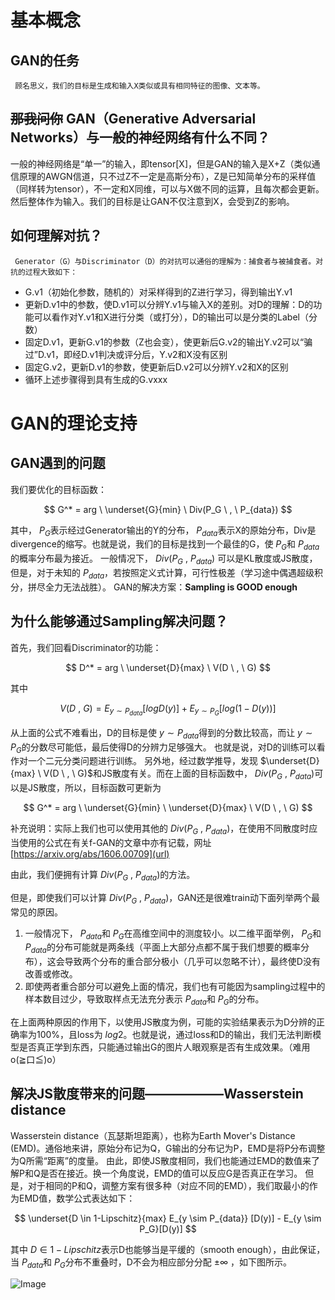 # 基本概念
## GAN的任务
     顾名思义，我们的目标是生成和输入X类似或具有相同特征的图像、文本等。
## ~~那我问你~~  GAN（Generative Adversarial Networks）与一般的神经网络有什么不同？
   一般的神经网络是“单一”的输入，即tensor[X]，但是GAN的输入是X+Z（类似通信原理的AWGN信道，只不过Z不一定是高斯分布），Z是已知简单分布的采样值（同样转为tensor），不一定和X同维，可以与X做不同的运算，且每次都会更新。然后整体作为输入。我们的目标是让GAN不仅注意到X，会受到Z的影响。
## 如何理解对抗？
     Generator（G）与Discriminator（D）的对抗可以通俗的理解为：捕食者与被捕食者。对抗的过程大致如下：
- G.v1（初始化参数，随机的）对采样得到的Z进行学习，得到输出Y.v1
- 更新D.v1中的参数，使D.v1可以分辨Y.v1与输入X的差别。对D的理解：D的功能可以看作对Y.v1和X进行分类（或打分），D的输出可以是分类的Label（分数）
- 固定D.v1，更新G.v1的参数（Z也会变），使更新后G.v2的输出Y.v2可以“骗过”D.v1，即经D.v1判决或评分后，Y.v2和X没有区别
- 固定G.v2，更新D.v1的参数，使更新后D.v2可以分辨Y.v2和X的区别
- 循环上述步骤得到具有生成的G.vxxx

# GAN的理论支持
## GAN遇到的问题
我们要优化的目标函数：
    
$$
G^* = arg \  \underset{G}{min} \ Div(P_G \  , \  P_{data}) 
$$

其中， $P_G$表示经过Generator输出的Y的分布， $P_{data}$表示X的原始分布，Div是divergence的缩写。也就是说，我们的目标是找到一个最佳的G，使 $P_G$和 $P_{data}$ 的概率分布最为接近。
一般情况下， $Div(P_G \  , \  P_{data})$ 可以是KL散度或JS散度，但是，对于未知的 $P_{data}$，若按照定义式计算，可行性极差（学习途中偶遇超级积分，拼尽全力无法战胜）。
GAN的解决方案：**Sampling is GOOD enough**

## 为什么能够通过Sampling解决问题？
首先，我们回看Discriminator的功能：

$$
D^* = arg \  \underset{D}{max} \  V(D \   , \   G)
$$

其中

$$
V(D \  , \  G) = E_{y \sim P_{data}}[logD(y)] + E_{y \sim P_G}[log(1-D(y))]
$$

从上面的公式不难看出，D的目标是使 $y \sim P_{data}$得到的分数比较高，而让 $y \sim P_G$的分数尽可能低，最后使得D的分辨力足够强大。
也就是说，对D的训练可以看作对一个二元分类问题进行训练。
另外地，经过数学推导，发现 $\underset{D}{max} \  V(D \   , \   G)$和JS散度有关。而在上面的目标函数中， $Div(P_G \  , \  P_{data})$可以是JS散度，所以，目标函数可更新为

$$
G^* = arg \  \underset{G}{min} \ \underset{D}{max} \  V(D \   , \   G) 
$$

补充说明：实际上我们也可以使用其他的 $Div(P_G \  , \  P_{data})$，在使用不同散度时应当使用的公式在有关f-GAN的文章中亦有记载，网址[https://arxiv.org/abs/1606.00709](url)

由此，我们便拥有计算 $Div(P_G \  , \  P_{data})$的方法。

但是，即使我们可以计算 $Div(P_G \  , \  P_{data})$，GAN还是很难train动下面列举两个最常见的原因。

1. 一般情况下， $P_{data}$和 $P_G$在高维空间中的测度较小。以二维平面举例， $P_G$和 $P_{data}$的分布可能就是两条线（平面上大部分点都不属于我们想要的概率分布），这会导致两个分布的重合部分极小（几乎可以忽略不计），最终使D没有改善或修改。
2. 即使两者重合部分可以避免上面的情况，我们也有可能因为sampling过程中的样本数目过少，导致取样点无法充分表示 $P_{data}$和 $P_{G}$的分布。

在上面两种原因的作用下，以使用JS散度为例，可能的实验结果表示为D分辨的正确率为100%，且loss为 $log2$。也就是说，通过loss和D的输出，我们无法判断模型是否真正学到东西，只能通过输出G的图片人眼观察是否有生成效果。（难用o(≧口≦)o）  

## 解决JS散度带来的问题——————Wasserstein distance
Wasserstein distance（瓦瑟斯坦距离），也称为Earth Mover's Distance (EMD)。通俗地来讲，原始分布记为Q，G输出的分布记为P，EMD是将P分布调整为Q所需“距离”的度量。
由此，即使JS散度相同，我们也能通过EMD的数值来了解P和Q是否在接近。换一个角度说，EMD的值可以反应G是否真正在学习。
但是，对于相同的P和Q，调整方案有很多种（对应不同的EMD），我们取最小的作为EMD值，数学公式表达如下：

$$
\underset{D \in 1-Lipschitz}{max}  E_{y \sim P_{data}} [D(y)] - E_{y \sim P_G}[D(y)] 
$$

其中 $D \in 1-Lipschitz$表示D也能够当是平缓的（smooth enough），由此保证，当 $P_{data}$和 $P_{G}$分布不重叠时，D不会为相应部分分配  $\pm \infty$ ，如下图所示。

![Image](https://github.com/user-attachments/assets/5e56f2ff-2e13-4ae5-9317-a3e242202304)














